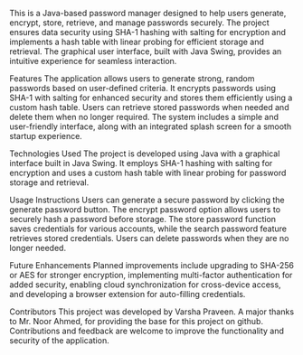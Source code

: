 This is a Java-based password manager designed to help users generate, encrypt, store, retrieve, and manage passwords securely. 
The project ensures data security using SHA-1 hashing with salting for encryption and implements a hash table with linear probing for efficient storage and retrieval. 
The graphical user interface, built with Java Swing, provides an intuitive experience for seamless interaction.

Features
The application allows users to generate strong, random passwords based on user-defined criteria. 
It encrypts passwords using SHA-1 with salting for enhanced security and stores them efficiently using a custom hash table. 
Users can retrieve stored passwords when needed and delete them when no longer required. 
The system includes a simple and user-friendly interface, along with an integrated splash screen for a smooth startup experience.

Technologies Used
The project is developed using Java with a graphical interface built in Java Swing. 
It employs SHA-1 hashing with salting for encryption and uses a custom hash table with linear probing for password storage and retrieval.

Usage Instructions
Users can generate a secure password by clicking the generate password button. 
The encrypt password option allows users to securely hash a password before storage. 
The store password function saves credentials for various accounts, while the search password feature retrieves stored credentials. 
Users can delete passwords when they are no longer needed.

Future Enhancements
Planned improvements include upgrading to SHA-256 or AES for stronger encryption, 
implementing multi-factor authentication for added security, enabling cloud synchronization for cross-device access, 
and developing a browser extension for auto-filling credentials.

Contributors
This project was developed by Varsha Praveen. A major thanks to Mr. Noor Ahmed, for providing the base for this project on github. Contributions and feedback are welcome to improve the functionality and security of the application.
